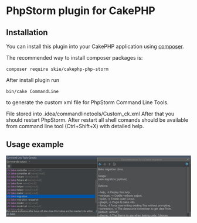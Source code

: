 # PhpStorm plugin for CakePHP

## Installation

You can install this plugin into your CakePHP application using [composer](http://getcomposer.org).

The recommended way to install composer packages is:

```
composer require skie/cakephp-php-storm
```


After install plugin run 
```
bin/cake CommandLine 
```
to generate the custom xml file for PhpStorm Command Line Tools.

File stored into .idea/commandlinetools/Custom_ck.xml 
After that you should restart PhpStorm.
After restart all shell comands should be available from command line tool (Ctrl+Shift+X) with detailed help.

## Usage example

![Sample](/docs/sample.png)
